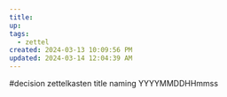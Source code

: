 ```yaml
---
title:
up: 
tags:
  - zettel
created: 2024-03-13 10:09:56 PM
updated: 2024-03-14 12:04:39 AM
---
```

#decision zettelkasten title naming 
YYYYMMDDHHmmss